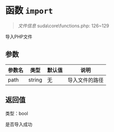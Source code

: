 # 函数 `import`

> *文件信息* suda\core\functions.php: 126~129

导入PHP文件


## 参数


| 参数名 | 类型 | 默认值 | 说明 |
|--------|-----|-------|-------|
| path |  string | 无 |  导入文件的路径 |



## 返回值

类型：bool

 是否导入成功


